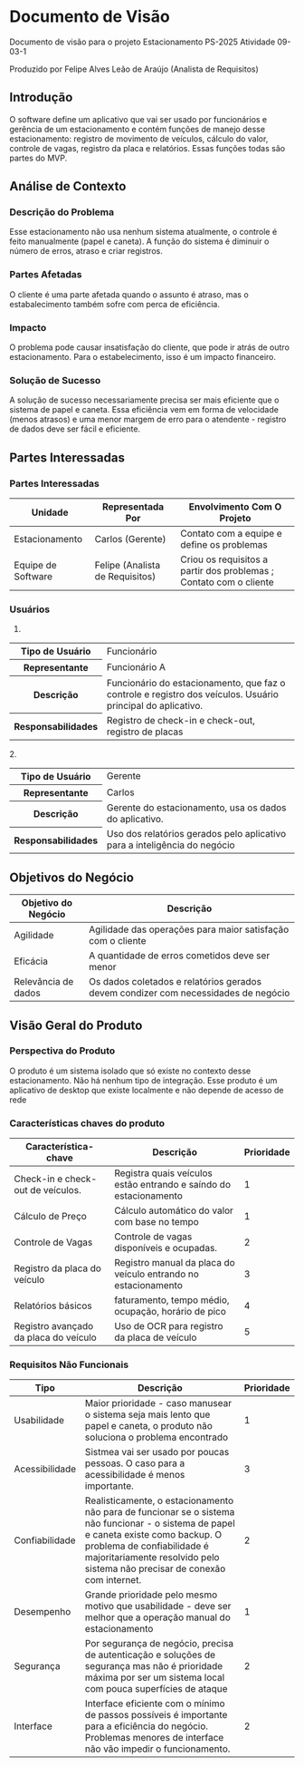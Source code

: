 ﻿# Documento de Visão

Documento de visão para o projeto Estacionamento PS-2025 Atividade 09-03-1

Produzido por Felipe Alves Leão de Araújo (Analista de Requisitos)

## Introdução

O software define um aplicativo que vai ser usado por funcionários e gerência de um estacionamento e contém funções de manejo desse estacionamento: registro de movimento de veículos, cálculo do valor, controle de vagas, registro da placa e relatórios. Essas funções todas são partes do MVP.

## Análise de Contexto

### Descrição do Problema
Esse estacionamento não usa nenhum sistema atualmente, o controle é feito manualmente (papel e caneta). A função do sistema é diminuir o número de erros, atraso e criar registros.
### Partes Afetadas
O cliente é uma parte afetada quando o assunto é atraso, mas o estabalecimento também sofre com perca de eficiência.
### Impacto
O problema pode causar insatisfação do cliente, que pode ir atrás de outro estacionamento.
Para o estabelecimento, isso é um impacto financeiro.
### Solução de Sucesso
A solução de sucesso necessariamente precisa ser mais eficiente que o sistema de papel e caneta. Essa eficiência vem em forma de velocidade (menos atrasos) e uma menor margem de erro para o atendente - registro de dados deve ser fácil e eficiente. 

## Partes Interessadas
### Partes Interessadas
|Unidade|Representada Por  | Envolvimento Com O Projeto|
|--|--|-- |
|Estacionamento  | Carlos (Gerente) | Contato com a equipe e define os problemas |
|Equipe de Software| Felipe (Analista de Requisitos) | Criou os requisitos a partir dos problemas ; Contato com o cliente

### Usuários
1.
<table>
  <tr>
    <th>Tipo de Usuário</th>
    <td>Funcionário</td>
  </tr>
  <tr>
    <th>Representante</th>
    <td>Funcionário A </td>
  </tr>
    <tr>
    <th>Descrição</th>
    <td>Funcionário do estacionamento, que faz o controle e registro dos veículos. Usuário principal do aplicativo.</td>
  </tr>
  <tr>
    <th>Responsabilidades</th>
    <td>Registro de check-in e check-out, registro de placas</td>
  </tr>
</table> 
	  2.
<table>
  <tr>
    <th>Tipo de Usuário</th>
    <td>Gerente</td>
  </tr>
  <tr>
    <th>Representante</th>
    <td>Carlos </td>
  </tr>
    <tr>
    <th>Descrição</th>
    <td>Gerente do estacionamento, usa os dados do aplicativo.</td>
  </tr>
  <tr>
    <th>Responsabilidades</th>
    <td>Uso dos relatórios gerados pelo aplicativo para a inteligência do negócio</td>
  </tr>
</table>

## Objetivos do Negócio

|Objetivo do Negócio|Descrição  |
|--|--|
|Agilidade  |Agilidade das operações para maior satisfação com o cliente  |
|Eficácia |A quantidade de erros cometidos deve ser menor  |
|Relevância de dados |Os dados coletados e relatórios gerados devem condizer com necessidades de negócio |


## Visão Geral do Produto

### Perspectiva do Produto
O produto é um sistema isolado que só existe no contexto desse estacionamento. Não há nenhum tipo de integração. Esse produto é um aplicativo de desktop que existe localmente e não depende de acesso de rede
### Características chaves do produto
| Característica-chave | Descrição | Prioridade |
|--|--| -- |
| Check-in e check-out de veículos. | Registra quais veículos estão entrando e saíndo do estacionamento  | 1|
| Cálculo de Preço | Cálculo automático do valor com base no tempo  | 1|
| Controle de Vagas |  Controle de vagas disponíveis e ocupadas.  | 2|
| Registro da placa do veículo |  Registro manual da placa do veículo entrando no estacionamento| 3|
| Relatórios básicos |  faturamento, tempo médio, ocupação, horário de pico  | 4|
| Registro avançado da placa do veículo |  Uso de OCR para registro da placa de veículo|5|


###  Requisitos Não Funcionais

|Tipo|Descrição  | Prioridade|
|--|--|--|
|Usabilidade  | Maior prioridade - caso manusear o sistema seja mais lento que papel e caneta, o produto não soluciona o problema encontrado |1 |
|Acessibilidade | Sistmea vai ser usado por poucas pessoas. O caso para a acessibilidade é menos importante.| 3|
|Confiabilidade | Realisticamente, o estacionamento não para de funcionar se o sistema não funcionar - o sistema de papel e caneta existe como backup. O problema de confiabilidade é majoritariamente resolvido pelo sistema não precisar de conexão com internet.| 2|
|Desempenho| Grande prioridade pelo mesmo motivo que usabilidade - deve ser melhor que a operação manual do estacionamento| 1|
|Segurança| Por segurança de negócio, precisa de autenticação e soluções de segurança mas não é prioridade máxima por ser um sistema local com pouca superfícies de ataque |2 |
|Interface| Interface eficiente com o mínimo de passos possíveis é importante para a eficiência do negócio. Problemas menores de interface não vão impedir o funcionamento. | 2|

